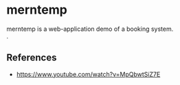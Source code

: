 
# merntemp
merntemp is a web-application demo of a booking system.\
.

## References
- https://www.youtube.com/watch?v=MpQbwtSiZ7E